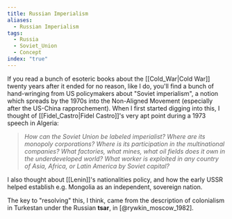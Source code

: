 ```yaml
---
title: Russian Imperialism
aliases:
  - Russian Imperialism
tags:
  - Russia
  - Soviet_Union
  - Concept
index: "true"
---
```

If you read a bunch of esoteric books about the [[Cold_War|Cold War]] twenty years after it ended for no reason, like I do, you'll find a bunch of hand-wringing from US policymakers about "Soviet imperialism", a notion which spreads by the 1970s into the Non-Aligned Movement (especially after the US-China rapprochement). When I first started digging into this, I thought of [[Fidel_Castro|Fidel Castro]]'s very apt point during a 1973 speech in Algeria:

> *How can the Soviet Union be labeled imperialist? Where are its monopoly corporations? Where is its participation in the multinational companies? What factories, what mines, what oil fields does it own in the underdeveloped world? What worker is exploited in any country of Asia, Africa, or Latin America by Soviet capital?*

I also thought about [[Lenin]]'s nationalities policy, and how the early USSR helped establish e.g. Mongolia as an independent, sovereign nation.

The key to "resolving" this, I think, came from the description of colonialism in Turkestan under the Russian **tsar**, in [@rywkin_moscow_1982].




